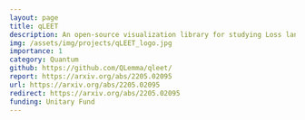 ```yaml
---
layout: page
title: qLEET
description: An open-source visualization library for studying Loss landscape, Expressibility, Entangling capability, and Training trajectories of noisy parameterized quantum circuits utilized in various near-term algorithms.
img: /assets/img/projects/qLEET_logo.jpg
importance: 1
category: Quantum
github: https://github.com/QLemma/qleet/
report: https://arxiv.org/abs/2205.02095
url: https://arxiv.org/abs/2205.02095
redirect: https://arxiv.org/abs/2205.02095
funding: Unitary Fund
---
```



